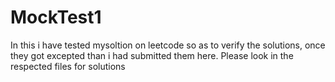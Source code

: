 # MockTest1
In this i have tested mysoltion on leetcode so as to verify the solutions, once they got excepted than i had submitted them here.
Please look in the respected files for solutions
